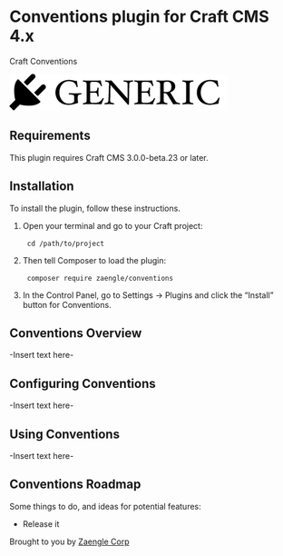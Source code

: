 # Conventions plugin for Craft CMS 4.x

Craft Conventions

![Screenshot](resources/img/plugin-logo.png)

## Requirements

This plugin requires Craft CMS 3.0.0-beta.23 or later.

## Installation

To install the plugin, follow these instructions.

1. Open your terminal and go to your Craft project:

        cd /path/to/project

2. Then tell Composer to load the plugin:

        composer require zaengle/conventions

3. In the Control Panel, go to Settings → Plugins and click the “Install” button for Conventions.

## Conventions Overview

-Insert text here-

## Configuring Conventions

-Insert text here-

## Using Conventions

-Insert text here-

## Conventions Roadmap

Some things to do, and ideas for potential features:

* Release it

Brought to you by [Zaengle Corp](https://zaengle.com/)

